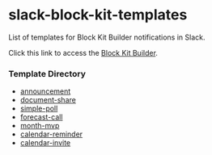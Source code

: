 # slack-block-kit-templates

List of templates for Block Kit Builder notifications in Slack.

Click this link to access the [Block Kit Builder][url].

### Template Directory

* [announcement][tmp-announcement]
* [document-share][tmp-document-share]
* [simple-poll][tmp-simple-poll]
* [forecast-call][tmp-forecast-call]
* [month-mvp][tmp-month-mvp]
* [calendar-reminder][tmp-calendar-reminder]
* [calendar-invite][tmp-calendar-invite]

[url]: https://api.slack.com/tools/block-kit-builder

[tmp-announcement]: /templates/announcement/
[tmp-document-share]: /templates/document-share/
[tmp-simple-poll]: /templates/simple-poll/
[tmp-forecast-call]: /templates/forecast-call/
[tmp-month-mvp]: /templates/month-mvp/
[tmp-calendar-reminder]: /templates/calendar-reminder/
[tmp-calendar-invite]: /templates/calendar-invite/

